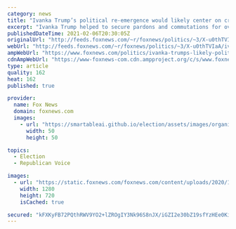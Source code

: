 ```yaml
---
category: news
title: "Ivanka Trump’s political re-emergence would likely center on criminal justice reform work: report"
excerpt: "Ivanka Trump helped to secure pardons and commutations for over 140 in her father’s final days in office, and could champion criminal justice reform in a new foray into politics. "
publishedDateTime: 2021-02-06T20:30:05Z
originalUrl: "http://feeds.foxnews.com/~r/foxnews/politics/~3/X-u0thTVIaA/ivanka-trumps-likely-political-reemergence-would-center-on-criminal-justice-reform-work-report"
webUrl: "http://feeds.foxnews.com/~r/foxnews/politics/~3/X-u0thTVIaA/ivanka-trumps-likely-political-reemergence-would-center-on-criminal-justice-reform-work-report"
ampWebUrl: "https://www.foxnews.com/politics/ivanka-trumps-likely-political-reemergence-would-center-on-criminal-justice-reform-work-report.amp"
cdnAmpWebUrl: "https://www-foxnews-com.cdn.ampproject.org/c/s/www.foxnews.com/politics/ivanka-trumps-likely-political-reemergence-would-center-on-criminal-justice-reform-work-report.amp"
type: article
quality: 162
heat: 162
published: true

provider:
  name: Fox News
  domain: foxnews.com
  images:
    - url: "https://smartableai.github.io/election/assets/images/organizations/foxnews.com-50x50.jpg"
      width: 50
      height: 50

topics:
  - Election
  - Republican Voice

images:
  - url: "https://static.foxnews.com/foxnews.com/content/uploads/2020/12/Ivanka-resize-.jpg"
    width: 1280
    height: 720
    isCached: true

secured: "kFXKyFB72PQthRWV9YO2+lZROgIY3Nk96S8nJX/iGZI2e30bZ19sfYzHEe0KiOS6EH0iqMQPuXhgs47LYfF7nxKobJEIvNEXGtOcAvu0Uj4FMy3xElaIyNfvXJ8FinYKuaAd2xeYi3bye4s7KHrMHIqIhJaOI30LxI7GYVilUVeq+sOcmhwdMEPlgxsENKxIXdwC8DfgyNi84PaWhbRUHqWtFXgiUjiLdB9f4D8piT6LXPScSPHqdqbotdpOxwVbL4A4uQhfXiIKiedajUcwxFJ9fHs8f4rqcN3tgICLjgAVs7WWOEFyC7UvPo7WPdfHk/KHYCmLrNXn4aLEjSIWqMgXa9v09ZI0jAkLEYLvry4=;/hcyS92x+6OyRSL2fiz7kw=="
---
```


